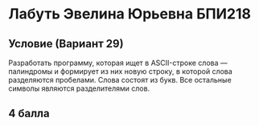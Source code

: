 # Лабуть Эвелина Юрьевна БПИ218
## Условие (Вариант 29)
Разработать программу, которая ищет в ASCII-строке слова — палиндромы и формирует из них новую строку, в которой слова разделяются пробелами. Слова состоят из букв. Все остальные символы являются разделителями слов.
## 4 балла
